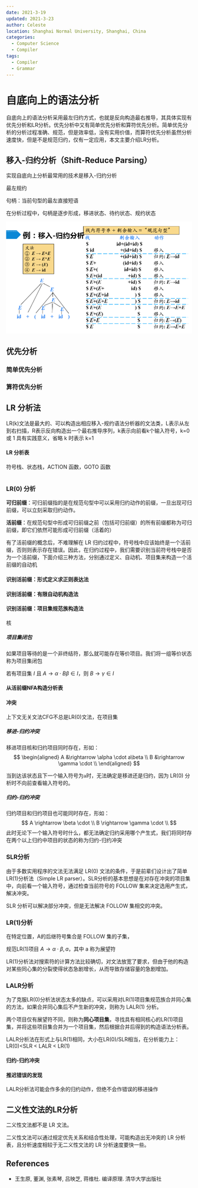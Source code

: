 ```yaml
---
date: 2021-3-19
updated: 2021-3-23
author: Celeste
location: Shanghai Normal University, Shanghai, China
categories: 
  - Computer Science
  - Compiler
tags:
  - Compiler
  - Grammar
---
```


# 自底向上的语法分析

自底向上的语法分析采用最左归约方式，也就是反向构造最右推导，其具体实现有优先分析和LR分析。优先分析中又有简单优先分析和算符优先分析。简单优先分析的分析过程准确、规范，但是效率低，没有实用价值，而算符优先分析虽然分析速度快，但是不是规范归约，仅有一定应用，本文主要介绍LR分析。

## 移入-归约分析（Shift-Reduce Parsing）

实现自底向上分析最常用的技术是移入-归约分析

最左规约

句柄：当前句型的最左直接短语

在分析过程中，句柄是逐步形成，移进状态、待约状态、规约状态

![Shift Reduce Parsing Example](./assets/shift-reduce-parsing-example.png)

## 优先分析

### 简单优先分析

### 算符优先分析

## LR 分析法

LR(k)文法是最大的、可以构造出相应移入-规约语法分析器的文法类，L表示从左到右扫描，R表示反向构造出一个最右推导序列，k表示向前看k个输入符号，k=0 或 1 具有实践意义，省略 k 时表示 k=1

#### LR 分析表

符号栈、状态栈，ACTION 函数，GOTO 函数

```

```

### LR(0) 分析

**可归前缀**：可归前缀指的是在规范句型中可以采用归约动作的前缀，一旦出现可归前缀，可以立刻采取归约动作。

**活前缀**：在规范句型中形成可归前缀之前（包括可归前缀）的所有前缀都称为可归前缀，即它们依然可能形成可归前缀（活着的）

有了活前缀的概念后，不难理解在 LR 归约过程中，符号栈中应该始终是一个活前缀，否则则表示存在错误。因此，在归约过程中，我们需要识别当前符号栈中是否为一个活前缀，下面介绍三种方法，分别通过定义、自动机、项目集来构造一个活前缀的自动机

#### 识别活前缀：形式定义求正则表达法

#### 识别活前缀：有限自动机构造法

#### 识别活前缀：项目集规范族构造法

核

##### 项目集闭包

如果项目等待的是一个非终结符，那么就可能存在等价项目。我们将一组等价状态称为项目集闭包

若有项目集 $I$ 且 $A \rightarrow \alpha \cdot B \beta \in I$，则 $B \rightarrow \gamma \in I$ 

#### 从活前缀NFA构造分析表

#### 冲突

上下文无关文法CFG不总是LR(0)文法，在项目集

##### 移进-归约冲突

移进项目核和归约项目同时存在，形如：
$$
\begin{aligned}
A &\rightarrow \alpha \cdot a\beta \\
B &\rightarrow \gamma \cdot        \\
\end{aligned}
$$

当到达该状态且下一个输入符号为`a`时，无法确定是移进还是归约，因为 LR(0) 分析时不向前查看输入符号的。

##### 归约-归约冲突

归约项目和归约项目也可能同时存在，形如：
$$
A \rightarrow \beta \cdot  \\
B \rightarrow \gamma \cdot \\
$$
此时无论下一个输入符号时什么，都无法确定归约采用哪个产生式，我们将同时存在两个以上归约中项目的状态的称为归约-归约冲突

### SLR分析

由于多数实用程序的文法无法满足 LR(0) 文法的条件，于是前辈们设计出了简单LR(1)分析法（Simple LR parser）。SLR分析的基本思想是在对存在冲突的项目集中，向前看一个输入符号，通过检查当前符号的 FOLLOW 集来决定选用产生式，解决冲突。

SLR 分析可以解决部分冲突，但是无法解决 FOLLOW 集相交的冲突。

### LR(1)分析

在特定位置，A的后继符号集合是 FOLLOW 集的子集，

规范LR(1)项目 $A\rightarrow \alpha \cdot \beta,a$，其中 a 称为展望符

LR(1)分析法对搜索符的计算方法比较确切，对文法放宽了要求，但由于他的构造对某些同心集的分裂使得状态急剧增长，从而导致存储容量的急剧增加。

### LALR分析

为了克服LR(0)分析法状态太多的缺点，可以采用对LR(1)项目集规范族合并同心集的方法，如果合并同心集后不产生新的冲突，则称为 LALR(1) 分析。

两个项目仅有展望符不同，则称为**同心项目集**，寻找具有相同核心的LR(1)项目集，并将这些项目集合并为一个项目集，然后根据合并后得到的构造语法分析表。

LALR分析法在形式上与LR(1)相同，大小在LR(0)/SLR相当，在分析能力上：LR(0)<SLR < LALR < LR(1)

#### 归约-归约冲突

#### 推迟错误的发现

LALR分析法可能会作多余的归约动作，但绝不会作错误的移进操作

## 二义性文法的LR分析

二义性文法都不是 LR 文法。

二义性文法可以通过规定优先关系和结合性处理，可能构造出无冲突的 LR 分析表，且分析速度相较于无二义性文法的 LR 分析速度要快一些。

## References

- 王生原, 董渊, 张素琴, 吕映芝, 蒋维杜. 编译原理. 清华大学出版社
